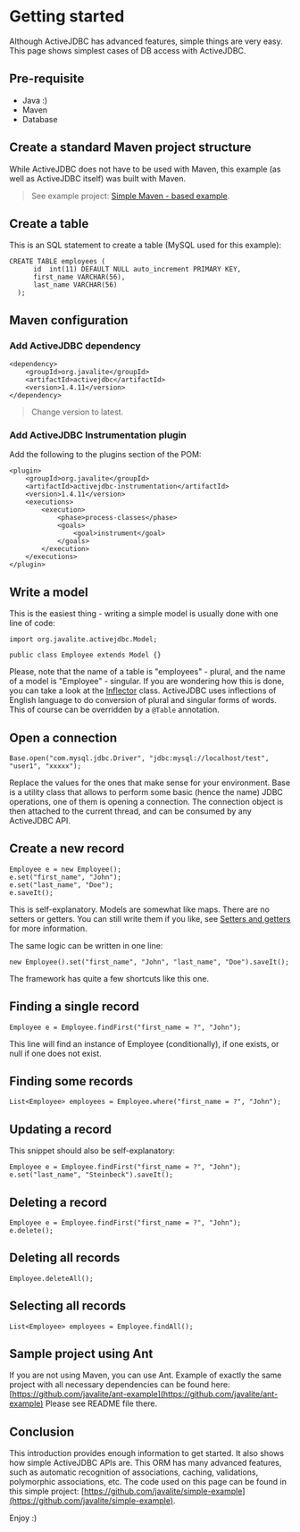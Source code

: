<div class=page-header>
   <h1>Getting started <small></small></h1>
</div>


Although ActiveJDBC has advanced features, simple things are very easy. This page shows simplest cases of DB access with ActiveJDBC.

## Pre-requisite

- Java :)
- Maven
- Database

## Create a standard Maven project structure

While ActiveJDBC does not have to be used with Maven, this example (as well as ActiveJDBC itself) was built with Maven.

> See example project: [Simple Maven - based example](https://github.com/javalite/simple-example).

## Create a table

This is an SQL statement to create a table (MySQL used for this example):

~~~~ {.prettyprint}
CREATE TABLE employees (
      id  int(11) DEFAULT NULL auto_increment PRIMARY KEY,
      first_name VARCHAR(56),
      last_name VARCHAR(56)
  );
~~~~

## Maven configuration

### Add ActiveJDBC dependency

~~~~ {.xml}
<dependency>
    <groupId>org.javalite</groupId>
    <artifactId>activejdbc</artifactId>
    <version>1.4.11</version>
</dependency>
~~~~

> Change version to latest.

### Add ActiveJDBC Instrumentation plugin

Add the     following to the plugins section of the POM:

~~~~ {.xml}
<plugin>
    <groupId>org.javalite</groupId>
    <artifactId>activejdbc-instrumentation</artifactId>
    <version>1.4.11</version>
    <executions>
        <execution>
            <phase>process-classes</phase>
            <goals>
                <goal>instrument</goal>
            </goals>
        </execution>
    </executions>
</plugin>
~~~~

## Write a model

This is the easiest thing - writing a simple model is usually done with one line of code:

~~~~ {.java}
import org.javalite.activejdbc.Model;

public class Employee extends Model {}
~~~~

Please, note that the name of a table is "employees" - plural, and the name of a model is "Employee" - singular.
If you are wondering how this is done, you can take a look at the [Inflector](https://github.com/javalite/activejdbc/blob/master/javalite-common/src/main/java/org/javalite/common/Inflector.java#L120)
class.
ActiveJDBC uses inflections of English language to do conversion of plural and singular forms of words.
This of course can be overridden by a `@Table` annotation.

## Open a connection

~~~~ {.java}
Base.open("com.mysql.jdbc.Driver", "jdbc:mysql://localhost/test", "user1", "xxxxx");
~~~~

Replace the values for the ones that make sense for your environment. Base is a utility class that allows to perform
some basic (hence the name) JDBC operations, one of them is opening a connection. The connection object is then attached
to the current thread, and can be consumed by any ActiveJDBC API.

## Create a new record

~~~~ {.java}
Employee e = new Employee();
e.set("first_name", "John");
e.set("last_name", "Doe");
e.saveIt();
~~~~

This is self-explanatory. Models are somewhat like maps. There are no setters or getters.
You can still write them if you like, see [Setters and getters](setters_and_getters) for more information.

The same logic can be written in one line:

~~~~ {.java}
new Employee().set("first_name", "John", "last_name", "Doe").saveIt();
~~~~

The framework has quite a few shortcuts like this one.

## Finding a single record

~~~~ {.java}
Employee e = Employee.findFirst("first_name = ?", "John");
~~~~

This line will find an instance of Employee (conditionally), if one exists, or null if one does not exist.

## Finding some records

~~~~ {.java}
List<Employee> employees = Employee.where("first_name = ?", "John");
~~~~

## Updating a record

This snippet should also be self-explanatory:

~~~~ {.java}
Employee e = Employee.findFirst("first_name = ?", "John");
e.set("last_name", "Steinbeck").saveIt();
~~~~

## Deleting a record

~~~~ {.java}
Employee e = Employee.findFirst("first_name = ?", "John");
e.delete();
~~~~

## Deleting all records

~~~~ {.java}
Employee.deleteAll();
~~~~

## Selecting all records

~~~~ {.java}
List<Employee> employees = Employee.findAll();
~~~~

## Sample project using Ant

If you are not using Maven, you can use Ant. Example of exactly the same project with all necessary dependencies can be found
here: [https://github.com/javalite/ant-example](https://github.com/javalite/ant-example) Please see README file there.

## Conclusion

This introduction provides enough information to get started. It also shows how simple ActiveJDBC APIs are.
This ORM has many advanced features, such as automatic recognition of associations, caching, validations, polymorphic
associations, etc. The code used on this page can be found in this simple project:
[https://github.com/javalite/simple-example](https://github.com/javalite/simple-example).

Enjoy :)
